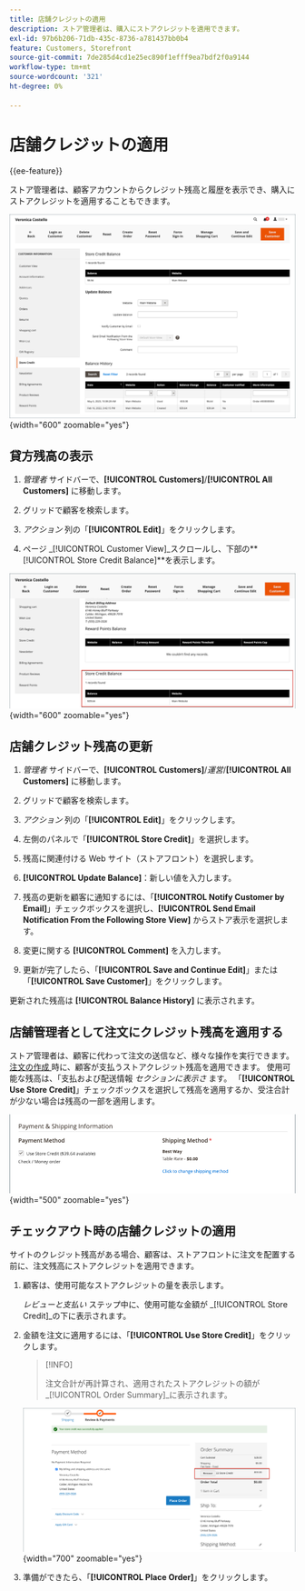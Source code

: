 ```yaml
---
title: 店舗クレジットの適用
description: ストア管理者は、購入にストアクレジットを適用できます。
exl-id: 97b6b206-71db-435c-8736-a781437bb0b4
feature: Customers, Storefront
source-git-commit: 7de285d4cd1e25ec890f1efff9ea7bdf2f0a9144
workflow-type: tm+mt
source-wordcount: '321'
ht-degree: 0%

---
```


# 店舗クレジットの適用

{{ee-feature}}

ストア管理者は、顧客アカウントからクレジット残高と履歴を表示でき、購入にストアクレジットを適用することもできます。

![ 顧客の与信残高と履歴 ](assets/store-credit-balance-history.png){width="600" zoomable="yes"}

## 貸方残高の表示

1. _管理者_ サイドバーで、**[!UICONTROL Customers]**/**[!UICONTROL All Customers]** に移動します。

1. グリッドで顧客を検索します。

1. _アクション_ 列の「**[!UICONTROL Edit]**」をクリックします。

1. ページ _[!UICONTROL Customer View]_スクロールし、下部の&#x200B;**[!UICONTROL Store Credit Balance]**を表示します。

![ 店舗の貸方残高 ](assets/store-credit-balance.png){width="600" zoomable="yes"}

## 店舗クレジット残高の更新

1. _管理者_ サイドバーで、**[!UICONTROL Customers]**/_運営_/**[!UICONTROL All Customers]** に移動します。

1. グリッドで顧客を検索します。

1. _アクション_ 列の「**[!UICONTROL Edit]**」をクリックします。

1. 左側のパネルで「**[!UICONTROL Store Credit]**」を選択します。

1. 残高に関連付ける Web サイト（ストアフロント）を選択します。

1. **[!UICONTROL Update Balance]**：新しい値を入力します。

1. 残高の更新を顧客に通知するには、「**[!UICONTROL Notify Customer by Email]**」チェックボックスを選択し、**[!UICONTROL Send Email Notification From the Following Store View]** からストア表示を選択します。

1. 変更に関する **[!UICONTROL Comment]** を入力します。

1. 更新が完了したら、「**[!UICONTROL Save and Continue Edit]**」または「**[!UICONTROL Save Customer]**」をクリックします。

更新された残高は **[!UICONTROL Balance History]** に表示されます。

## 店舗管理者として注文にクレジット残高を適用する

ストア管理者は、顧客に代わって注文の送信など、様々な操作を実行できます。 [ 注文の作成 ](../stores-purchase/customer-account-create-order.md) 時に、顧客が支払うストアクレジット残高を適用できます。 使用可能な残高は、「支払および配送情報 _セクションに表示さ_ ます。 「**[!UICONTROL Use Store Credit]**」チェックボックスを選択して残高を適用するか、受注合計が少ない場合は残高の一部を適用します。

![ 注文への店舗クレジット残高の適用 ](assets/store-credit-apply.png){width="500" zoomable="yes"}

## チェックアウト時の店舗クレジットの適用

サイトのクレジット残高がある場合、顧客は、ストアフロントに注文を配置する前に、注文残高にストアクレジットを適用できます。

1. 顧客は、使用可能なストアクレジットの量を表示します。

   _レビューと支払い_ ステップ中に、使用可能な金額が _[!UICONTROL Store Credit]_の下に表示されます。

1. 金額を注文に適用するには、「**[!UICONTROL Use Store Credit]**」をクリックします。

   >[!INFO]
   >
   >注文合計が再計算され、適用されたストアクレジットの額が _[!UICONTROL Order Summary]_に表示されます。

   ![ 注文に適用された店舗のクレジット残高 ](assets/store-credit-checkout.png){width="700" zoomable="yes"}

1. 準備ができたら、「**[!UICONTROL Place Order]**」をクリックします。
